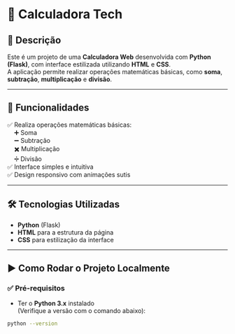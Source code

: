 # 🧮 Calculadora Tech

## 📄 Descrição
Este é um projeto de uma **Calculadora Web** desenvolvida com **Python (Flask)**, com interface estilizada utilizando **HTML** e **CSS**.  
A aplicação permite realizar operações matemáticas básicas, como **soma**, **subtração**, **multiplicação** e **divisão**.

---

## 🚀 Funcionalidades
✅ Realiza operações matemáticas básicas:  
&nbsp;&nbsp;&nbsp;&nbsp;➕ Soma  
&nbsp;&nbsp;&nbsp;&nbsp;➖ Subtração  
&nbsp;&nbsp;&nbsp;&nbsp;✖️ Multiplicação  
&nbsp;&nbsp;&nbsp;&nbsp;➗ Divisão  
✅ Interface simples e intuitiva  
✅ Design responsivo com animações sutis

---

## 🛠️ Tecnologias Utilizadas
- **Python** (Flask)
- **HTML** para a estrutura da página
- **CSS** para estilização da interface

---

## ▶️ Como Rodar o Projeto Localmente

### ✅ Pré-requisitos
- Ter o **Python 3.x** instalado  
(Verifique a versão com o comando abaixo):
```bash
python --version
